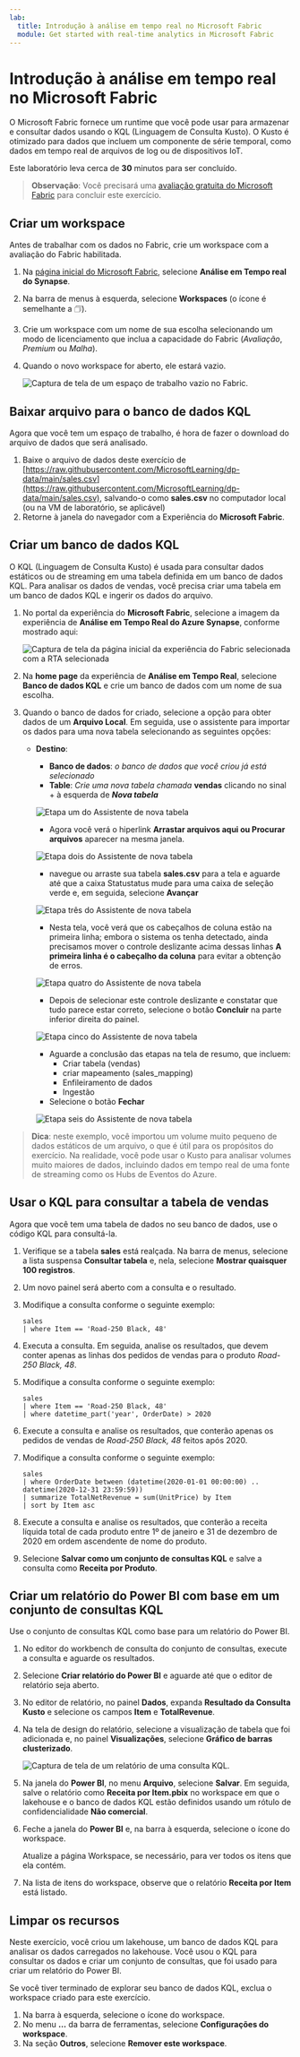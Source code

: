 ```yaml
---
lab:
  title: Introdução à análise em tempo real no Microsoft Fabric
  module: Get started with real-time analytics in Microsoft Fabric
---
```


# Introdução à análise em tempo real no Microsoft Fabric

O Microsoft Fabric fornece um runtime que você pode usar para armazenar e consultar dados usando o KQL (Linguagem de Consulta Kusto). O Kusto é otimizado para dados que incluem um componente de série temporal, como dados em tempo real de arquivos de log ou de dispositivos IoT.

Este laboratório leva cerca de **30** minutos para ser concluído.

> **Observação**: Você precisará uma [avaliação gratuita do Microsoft Fabric](https://learn.microsoft.com/fabric/get-started/fabric-trial) para concluir este exercício.

## Criar um workspace

Antes de trabalhar com os dados no Fabric, crie um workspace com a avaliação do Fabric habilitada.

1. Na [página inicial do Microsoft Fabric](https://app.fabric.microsoft.com), selecione **Análise em Tempo real do Synapse**.
1. Na barra de menus à esquerda, selecione **Workspaces** (o ícone é semelhante a &#128455;).
1. Crie um workspace com um nome de sua escolha selecionando um modo de licenciamento que inclua a capacidade do Fabric (*Avaliação*, *Premium* ou *Malha*).
1. Quando o novo workspace for aberto, ele estará vazio.

    ![Captura de tela de um espaço de trabalho vazio no Fabric.](./Images/new-workspace.png)

## Baixar arquivo para o banco de dados KQL

Agora que você tem um espaço de trabalho, é hora de fazer o download do arquivo de dados que será analisado.

1. Baixe o arquivo de dados deste exercício de [https://raw.githubusercontent.com/MicrosoftLearning/dp-data/main/sales.csv](https://raw.githubusercontent.com/MicrosoftLearning/dp-data/main/sales.csv), salvando-o como **sales.csv** no computador local (ou na VM de laboratório, se aplicável)
1. Retorne à janela do navegador com a Experiência do **Microsoft Fabric**.

## Criar um banco de dados KQL

O KQL (Linguagem de Consulta Kusto) é usada para consultar dados estáticos ou de streaming em uma tabela definida em um banco de dados KQL. Para analisar os dados de vendas, você precisa criar uma tabela em um banco de dados KQL e ingerir os dados do arquivo.

1. No portal da experiência do **Microsoft Fabric**, selecione a imagem da experiência de **Análise em Tempo Real do Azure Synapse**, conforme mostrado aqui:

    ![Captura de tela da página inicial da experiência do Fabric selecionada com a RTA selecionada](./Images/fabric-experience-home.png)

2. Na **home page** da experiência de **Análise em Tempo Real**, selecione **Banco de dados KQL** e crie um banco de dados com um nome de sua escolha.
3. Quando o banco de dados for criado, selecione a opção para obter dados de um **Arquivo Local**. Em seguida, use o assistente para importar os dados para uma nova tabela selecionando as seguintes opções:
    - **Destino**:
        - **Banco de dados**: *o banco de dados que você criou já está selecionado*
        - **Table**: *Crie uma nova tabela chamada* **vendas** clicando no sinal + à esquerda de ***Nova tabela***

        ![Etapa um do Assistente de nova tabela](./Images/import-wizard-local-file-1.png?raw=true)

        - Agora você verá o hiperlink **Arrastar arquivos aqui ou Procurar arquivos** aparecer na mesma janela.

        ![Etapa dois do Assistente de nova tabela](./Images/import-wizard-local-file-2.png?raw=true)

        - navegue ou arraste sua tabela **sales.csv** para a tela e aguarde até que a caixa Statustatus mude para uma caixa de seleção verde e, em seguida, selecione **Avançar**

        ![Etapa três do Assistente de nova tabela](./Images/import-wizard-local-file-3.png?raw=true)

        - Nesta tela, você verá que os cabeçalhos de coluna estão na primeira linha; embora o sistema os tenha detectado, ainda precisamos mover o controle deslizante acima dessas linhas **A primeira linha é o cabeçalho da coluna** para evitar a obtenção de erros.
        
        ![Etapa quatro do Assistente de nova tabela](./Images/import-wizard-local-file-4.png?raw=true)

        - Depois de selecionar este controle deslizante e constatar que tudo parece estar correto, selecione o botão **Concluir** na parte inferior direita do painel.

        ![Etapa cinco do Assistente de nova tabela](./Images/import-wizard-local-file-5.png?raw=true)

        - Aguarde a conclusão das etapas na tela de resumo, que incluem:
            - Criar tabela (vendas)
            - criar mapeamento (sales_mapping)
            - Enfileiramento de dados
            - Ingestão
        - Selecione o botão **Fechar**

        ![Etapa seis do Assistente de nova tabela](./Images/import-wizard-local-file-6.png?raw=true)

> **Dica**: neste exemplo, você importou um volume muito pequeno de dados estáticos de um arquivo, o que é útil para os propósitos do exercício. Na realidade, você pode usar o Kusto para analisar volumes muito maiores de dados, incluindo dados em tempo real de uma fonte de streaming como os Hubs de Eventos do Azure.

## Usar o KQL para consultar a tabela de vendas

Agora que você tem uma tabela de dados no seu banco de dados, use o código KQL para consultá-la.

1. Verifique se a tabela **sales** está realçada. Na barra de menus, selecione a lista suspensa **Consultar tabela** e, nela, selecione **Mostrar quaisquer 100 registros**.

2. Um novo painel será aberto com a consulta e o resultado. 

3. Modifique a consulta conforme o seguinte exemplo:

    ```kusto
   sales
   | where Item == 'Road-250 Black, 48'
    ```

4. Executa a consulta. Em seguida, analise os resultados, que devem conter apenas as linhas dos pedidos de vendas para o produto *Road-250 Black, 48*.

5. Modifique a consulta conforme o seguinte exemplo:

    ```kusto
   sales
   | where Item == 'Road-250 Black, 48'
   | where datetime_part('year', OrderDate) > 2020
    ```

6. Execute a consulta e analise os resultados, que conterão apenas os pedidos de vendas de *Road-250 Black, 48* feitos após 2020.

7. Modifique a consulta conforme o seguinte exemplo:

    ```kusto
   sales
   | where OrderDate between (datetime(2020-01-01 00:00:00) .. datetime(2020-12-31 23:59:59))
   | summarize TotalNetRevenue = sum(UnitPrice) by Item
   | sort by Item asc
    ```

8. Execute a consulta e analise os resultados, que conterão a receita líquida total de cada produto entre 1º de janeiro e 31 de dezembro de 2020 em ordem ascendente de nome do produto.
9. Selecione **Salvar como um conjunto de consultas KQL** e salve a consulta como **Receita por Produto**.

## Criar um relatório do Power BI com base em um conjunto de consultas KQL

Use o conjunto de consultas KQL como base para um relatório do Power BI.

1. No editor do workbench de consulta do conjunto de consultas, execute a consulta e aguarde os resultados.
2. Selecione **Criar relatório do Power BI** e aguarde até que o editor de relatório seja aberto.
3. No editor de relatório, no painel **Dados**, expanda **Resultado da Consulta Kusto** e selecione os campos **Item** e **TotalRevenue**.
4. Na tela de design do relatório, selecione a visualização de tabela que foi adicionada e, no painel **Visualizações**, selecione **Gráfico de barras clusterizado**.

    ![Captura de tela de um relatório de uma consulta KQL.](./Images/kql-report.png)

5. Na janela do **Power BI**, no menu **Arquivo**, selecione **Salvar**. Em seguida, salve o relatório como **Receita por Item.pbix** no workspace em que o lakehouse e o banco de dados KQL estão definidos usando um rótulo de confidencialidade **Não comercial**.
6. Feche a janela do **Power BI** e, na barra à esquerda, selecione o ícone do workspace.

    Atualize a página Workspace, se necessário, para ver todos os itens que ela contém.

7. Na lista de itens do workspace, observe que o relatório **Receita por Item** está listado.

## Limpar os recursos

Neste exercício, você criou um lakehouse, um banco de dados KQL para analisar os dados carregados no lakehouse. Você usou o KQL para consultar os dados e criar um conjunto de consultas, que foi usado para criar um relatório do Power BI.

Se você tiver terminado de explorar seu banco de dados KQL, exclua o workspace criado para este exercício.

1. Na barra à esquerda, selecione o ícone do workspace.
2. No menu **…** da barra de ferramentas, selecione **Configurações do workspace**.
3. Na seção **Outros**, selecione **Remover este workspace**.

